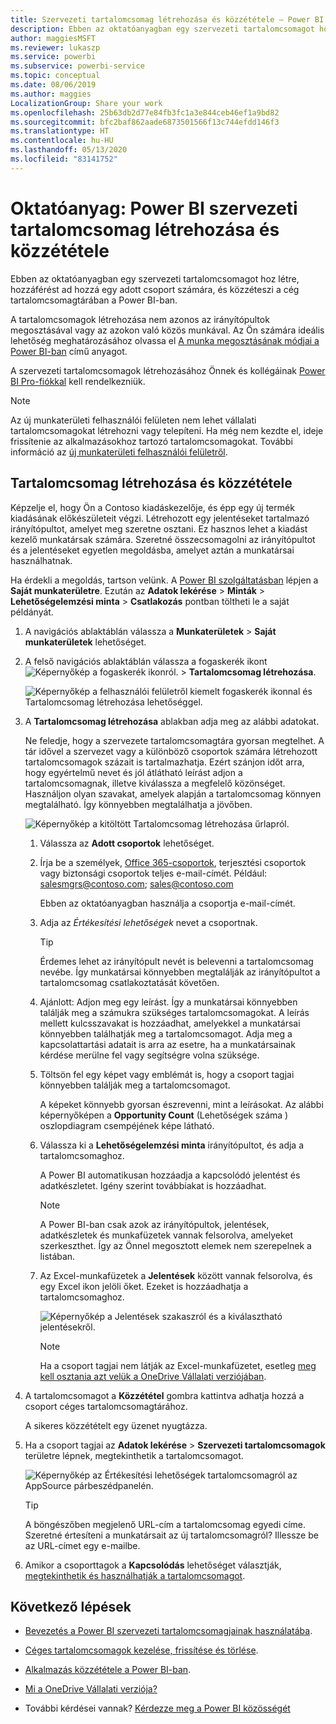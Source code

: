 ```yaml
---
title: Szervezeti tartalomcsomag létrehozása és közzététele – Power BI
description: Ebben az oktatóanyagban egy szervezeti tartalomcsomagot hoz létre, korlátozza az elérését egy adott csoportra, és közzéteszi a cég tartalomcsomagtárában a Power BI-ban.
author: maggiesMSFT
ms.reviewer: lukaszp
ms.service: powerbi
ms.subservice: powerbi-service
ms.topic: conceptual
ms.date: 08/06/2019
ms.author: maggies
LocalizationGroup: Share your work
ms.openlocfilehash: 25b63db2d77e84fb3fc1a3e844ceb46ef1a9bd82
ms.sourcegitcommit: bfc2baf862aade6873501566f13c744efdd146f3
ms.translationtype: HT
ms.contentlocale: hu-HU
ms.lasthandoff: 05/13/2020
ms.locfileid: "83141752"
---
```

# <a name="tutorial-create-and-publish-a-power-bi-organizational-content-pack"></a>Oktatóanyag: Power BI szervezeti tartalomcsomag létrehozása és közzététele

Ebben az oktatóanyagban egy szervezeti tartalomcsomagot hoz létre, hozzáférést ad hozzá egy adott csoport számára, és közzéteszi a cég tartalomcsomagtárában a Power BI-ban.

A tartalomcsomagok létrehozása nem azonos az irányítópultok megosztásával vagy az azokon való közös munkával. Az Ön számára ideális lehetőség meghatározásához olvassa el [A munka megosztásának módjai a Power BI-ban](service-how-to-collaborate-distribute-dashboards-reports.md) című anyagot.

A szervezeti tartalomcsomagok létrehozásához Önnek és kollégáinak [Power BI Pro-fiókkal](https://powerbi.microsoft.com/pricing) kell rendelkezniük.

> [!NOTE]
> Az új munkaterületi felhasználói felületen nem lehet vállalati tartalomcsomagokat létrehozni vagy telepíteni. Ha még nem kezdte el, ideje frissítenie az alkalmazásokhoz tartozó tartalomcsomagokat. További információ az [új munkaterületi felhasználói felületről](service-create-the-new-workspaces.md).

## <a name="create-and-publish-a-content-pack"></a>Tartalomcsomag létrehozása és közzététele

Képzelje el, hogy Ön a Contoso kiadáskezelője, és épp egy új termék kiadásának előkészületeit végzi.  Létrehozott egy jelentéseket tartalmazó irányítópultot, amelyet meg szeretne osztani. Ez hasznos lehet a kiadást kezelő munkatársak számára. Szeretné összecsomagolni az irányítópultot és a jelentéseket egyetlen megoldásba, amelyet aztán a munkatársai használhatnak.

Ha érdekli a megoldás, tartson velünk. A [Power BI szolgáltatásban](https://powerbi.com) lépjen a **Saját munkaterületre**. Ezután az **Adatok lekérése** > **Minták** > **Lehetőségelemzési minta** > **Csatlakozás** pontban töltheti le a saját példányát.

1. A navigációs ablaktáblán válassza a **Munkaterületek** > **Saját munkaterületek** lehetőséget.

1. A felső navigációs ablaktáblán válassza a fogaskerék ikont ![Képernyőkép a fogaskerék ikonról.](media/service-organizational-content-pack-create-and-publish/cog.png) > **Tartalomcsomag létrehozása**.

   ![Képernyőkép a felhasználói felületről kiemelt fogaskerék ikonnal és Tartalomcsomag létrehozása lehetőséggel.](media/service-organizational-content-pack-create-and-publish/pbi_create_contpk.png)

1. A **Tartalomcsomag létrehozása** ablakban adja meg az alábbi adatokat.  

   Ne feledje, hogy a szervezete tartalomcsomagtára gyorsan megtelhet. A tár idővel a szervezet vagy a különböző csoportok számára létrehozott tartalomcsomagok százait is tartalmazhatja. Ezért szánjon időt arra, hogy egyértelmű nevet és jól átlátható leírást adjon a tartalomcsomagnak, illetve kiválassza a megfelelő közönséget.  Használjon olyan szavakat, amelyek alapján a tartalomcsomag könnyen megtalálható. Így könnyebben megtalálhatja a jövőben.

      ![Képernyőkép a kitöltött Tartalomcsomag létrehozása űrlapról.](media/service-organizational-content-pack-create-and-publish/cpwindow.png)

    1. Válassza az **Adott csoportok** lehetőséget.

    1. Írja be a személyek, [ Office 365-csoportok](https://support.office.com/article/Create-a-group-in-Office-365-7124dc4c-1de9-40d4-b096-e8add19209e9), terjesztési csoportok vagy biztonsági csoportok teljes e-mail-címét. Például: salesmgrs@contoso.com; sales@contoso.com

        Ebben az oktatóanyagban használja a csoportja e-mail-címét.

    1. Adja az *Értékesítési lehetőségek* nevet a csoportnak.

        > [!TIP]
        > Érdemes lehet az irányítópult nevét is belevenni a tartalomcsomag nevébe. Így munkatársai könnyebben megtalálják az irányítópultot a tartalomcsomag csatlakoztatását követően.

    1. Ajánlott: Adjon meg egy leírást. Így a munkatársai könnyebben találják meg a számukra szükséges tartalomcsomagokat. A leírás mellett kulcsszavakat is hozzáadhat, amelyekkel a munkatársai könnyebben találhatják meg a tartalomcsomagot. Adja meg a kapcsolattartási adatait is arra az esetre, ha a munkatársainak kérdése merülne fel vagy segítségre volna szüksége.

    1. Töltsön fel egy képet vagy emblémát is, hogy a csoport tagjai könnyebben találják meg a tartalomcsomagot.

        A képeket könnyebb gyorsan észrevenni, mint a leírásokat. Az alábbi képernyőképen a **Opportunity Count** (Lehetőségek száma ) oszlopdiagram csempéjének képe látható.

    1. Válassza ki a **Lehetőségelemzési minta** irányítópultot, és adja a tartalomcsomaghoz.

        A Power BI automatikusan hozzáadja a kapcsolódó jelentést és adatkészletet. Igény szerint továbbiakat is hozzáadhat.

       > [!NOTE]
       > A Power BI-ban csak azok az irányítópultok, jelentések, adatkészletek és munkafüzetek vannak felsorolva, amelyeket szerkeszthet. Így az Önnel megosztott elemek nem szerepelnek a listában.

   1. Az Excel-munkafüzetek a **Jelentések** között vannak felsorolva, és egy Excel ikon jelöli őket. Ezeket is hozzáadhatja a tartalomcsomaghoz.

      ![Képernyőkép a Jelentések szakaszról és a kiválasztható jelentésekről.](media/service-organizational-content-pack-create-and-publish/pbi_orgcontpkexcel.png)

      > [!NOTE]
      > Ha a csoport tagjai nem látják az Excel-munkafüzetet, esetleg [meg kell osztania azt velük a OneDrive Vállalati verziójában](https://support.office.com/article/Share-documents-or-folders-in-Office-365-1fe37332-0f9a-4719-970e-d2578da4941c).

1. A tartalomcsomagot a **Közzététel** gombra kattintva adhatja hozzá a csoport céges tartalomcsomagtárához.  

   A sikeres közzétételt egy üzenet nyugtázza.

1. Ha a csoport tagjai az **Adatok lekérése** > **Szervezeti tartalomcsomagok** területre lépnek, megtekinthetik a tartalomcsomagot.

   ![Képernyőkép az Értékesítési lehetőségek tartalomcsomagról az AppSource párbeszédpanelén.](media/service-organizational-content-pack-create-and-publish/powerbi-find-content-pack-organization.png)

   > [!TIP]
   > A böngészőben megjelenő URL-cím a tartalomcsomag egyedi címe.  Szeretné értesíteni a munkatársait az új tartalomcsomagról?  Illessze be az URL-címet egy e-mailbe.

1. Amikor a csoporttagok a **Kapcsolódás** lehetőséget választják, [megtekinthetik és használhatják a tartalomcsomagot](service-organizational-content-pack-copy-refresh-access.md).

## <a name="next-steps"></a>Következő lépések

* [Bevezetés a Power BI szervezeti tartalomcsomagjainak használatába](service-organizational-content-pack-introduction.md).

* [Céges tartalomcsomagok kezelése, frissítése és törlése](service-organizational-content-pack-manage-update-delete.md).

* [Alkalmazás közzététele a Power BI-ban](service-create-distribute-apps.md).

* [Mi a OneDrive Vállalati verziója?](https://support.office.com/article/What-is-OneDrive-for-Business-187f90af-056f-47c0-9656-cc0ddca7fdc2)

* További kérdései vannak? [Kérdezze meg a Power BI közösségét](https://community.powerbi.com/)
